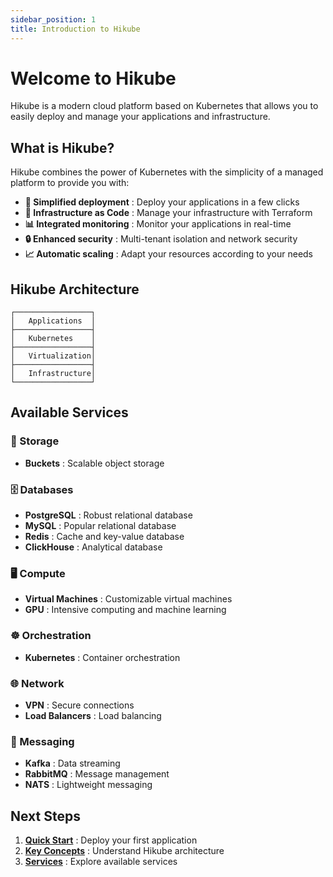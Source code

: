 ```yaml
---
sidebar_position: 1
title: Introduction to Hikube
---
```


# Welcome to Hikube

Hikube is a modern cloud platform based on Kubernetes that allows you to easily deploy and manage your applications and infrastructure.

## What is Hikube?

Hikube combines the power of Kubernetes with the simplicity of a managed platform to provide you with:

- **🚀 Simplified deployment** : Deploy your applications in a few clicks
- **🔧 Infrastructure as Code** : Manage your infrastructure with Terraform
- **📊 Integrated monitoring** : Monitor your applications in real-time
- **🔒 Enhanced security** : Multi-tenant isolation and network security
- **📈 Automatic scaling** : Adapt your resources according to your needs

## Hikube Architecture

```
┌─────────────────┐
│   Applications  │
├─────────────────┤
│   Kubernetes    │
├─────────────────┤
│   Virtualization│
├─────────────────┤
│   Infrastructure│
└─────────────────┘
```

## Available Services

### 💾 Storage
- **Buckets** : Scalable object storage

### 🗄️ Databases
- **PostgreSQL** : Robust relational database
- **MySQL** : Popular relational database
- **Redis** : Cache and key-value database
- **ClickHouse** : Analytical database

### 🖥️ Compute
- **Virtual Machines** : Customizable virtual machines
- **GPU** : Intensive computing and machine learning

### ☸️ Orchestration
- **Kubernetes** : Container orchestration

### 🌐 Network
- **VPN** : Secure connections
- **Load Balancers** : Load balancing

### 📨 Messaging
- **Kafka** : Data streaming
- **RabbitMQ** : Message management
- **NATS** : Lightweight messaging

## Next Steps

1. **[Quick Start](quick-start.md)** : Deploy your first application
2. **[Key Concepts](concepts.md)** : Understand Hikube architecture
3. **[Services](services/)** : Explore available services 